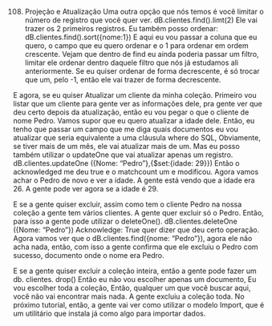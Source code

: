 108. Projeção e Atualização
Uma outra opção que nós temos é você limitar o número de registro que você quer ver.
dB.clientes.find().limt(2)
Ele vai trazer os 2 primeiros registros.
Eu também posso ordenar:
dB.clientes.find().sort({nome:1})
E aqui eu vou passar a coluna que eu quero, o campo que eu quero ordenar e o 1 para ordenar em ordem crescente. Vejam que dentro de find eu ainda poderia passar um filtro, limitar ele ordenar dentro daquele filtro que nós já estudamos ali anteriormente. Se eu quiser ordenar de forma decrescente, é só trocar que um, pelo -1, então ele vai trazer de forma decrescente.

E agora, se eu quiser Atualizar um cliente da minha coleção. Primeiro vou listar que um cliente para gente ver as informações dele, pra gente ver que deu certo depois da atualização, então eu vou pegar o que o cliente de nome Pedro. Vamos supor que eu quero atualizar a idade dele. Então, eu tenho que passar um campo que me diga quais documentos eu vou atualizar que seria equivalente a uma cláusula where do SQL, Obviamente, se tiver mais de um mês, ele vai atualizar mais de um.
Mas eu posso também utilizar o updateOne que vai atualizar apenas um registro.
dB.clientes.updateOne ({Nome: “Pedro”},{$set:{idade: 29}})
Então o acknowledged me deu true e o matchcount um e modificou.
Agora vamos achar o Pedro de novo e ver a idade. A gente está vendo que a idade era 26. A gente pode ver agora se a idade é 29.

E se a gente quiser excluir, assim como tem o cliente Pedro na nossa coleção a gente tem vários clientes. A gente quer excluir só o Pedro. Então, para isso a gente pode utilizar o deleteOne().
dB.clientes.deleteOne ({Nome: “Pedro”})
Acknowledge: True quer dizer que deu certo operação.
Agora vamos ver que o dB.clientes.find({nome: “Pedro”}), agora ele não acha nada, então, com isso a gente confirma que ele excluiu o Pedro com sucesso, documento onde o nome era Pedro.

E se a gente quiser excluir a coleção inteira, então a gente pode fazer um 
db. clientes. drop()
Então eu não vou escolher apenas um documento, Eu vou escolher toda a coleção, Então, qualquer um que você buscar aqui, você não vai encontrar mais nada. A gente excluiu a coleção toda.
No próximo tutorial, então, a gente vai ver como utilizar o modelo Import, que é um utilitário que instala já como algo para importar dados.
